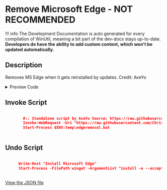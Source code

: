 ﻿# Remove Microsoft Edge - NOT RECOMMENDED


!!! info
     The Development Documentation is auto generated for every compilation of WinUtil, meaning a bit part of the dev-docs stays up-to-date. **Developers do have the ability to add custom content, which won't be updated automatically.**


## Description

Removes MS Edge when it gets reinstalled by updates. Credit: AveYo

<!-- BEGIN CUSTOM CONTENT -->

<!-- END CUSTOM CONTENT -->

<details>
<summary>Preview Code</summary>

```json
{
    "Content":  "Remove Microsoft Edge - NOT RECOMMENDED",
    "Description":  "Removes MS Edge when it gets reinstalled by updates. Credit: AveYo",
    "category":  "z__Advanced Tweaks - CAUTION",
    "panel":  "1",
    "Order":  "a029_",
    "InvokeScript":  [
                         "\r\n        #:: Standalone script by AveYo Source: https://raw.githubusercontent.com/AveYo/fox/main/Edge_Removal.bat\r\n        Invoke-WebRequest -Uri \"https://raw.githubusercontent.com/ChrisTitusTech/winutil/main/edgeremoval.bat\" -OutFile \"$ENV:TEMP\\edgeremoval.bat\"\r\n        Start-Process $ENV:temp\\edgeremoval.bat\r\n        "
                     ],
    "UndoScript":  [
                       "\r\n      Write-Host \"Install Microsoft Edge\"\r\n      Start-Process -FilePath winget -ArgumentList \"install -e --accept-source-agreements --accept-package-agreements --silent Microsoft.Edge \" -NoNewWindow -Wait\r\n      "
                   ]
}
```
</details>

## Invoke Script

```json

        #:: Standalone script by AveYo Source: https://raw.githubusercontent.com/AveYo/fox/main/Edge_Removal.bat
        Invoke-WebRequest -Uri "https://raw.githubusercontent.com/ChrisTitusTech/winutil/main/edgeremoval.bat" -OutFile "$ENV:TEMP\edgeremoval.bat"
        Start-Process $ENV:temp\edgeremoval.bat
        

```
## Undo Script

```json

      Write-Host "Install Microsoft Edge"
      Start-Process -FilePath winget -ArgumentList "install -e --accept-source-agreements --accept-package-agreements --silent Microsoft.Edge " -NoNewWindow -Wait
      

```


<!-- BEGIN SECOND CUSTOM CONTENT -->

<!-- END SECOND CUSTOM CONTENT -->

[View the JSON file](https://github.com/ChrisTitusTech/winutil/tree/main/config/tweaks.json)

